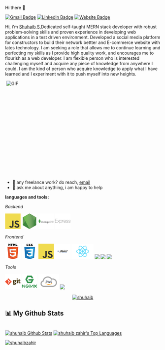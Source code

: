  Hi there 👋



<!--
**abdullakn/abdullakn** is a ✨ _special_ ✨ repository because its `README.md` (this file) appears on your GitHub profile.

Here are some ideas to get you started:

- 🔭 I’m currently working on ...
- 🌱 I’m currently learning ...
- 👯 I’m looking to collaborate on ...
- 🤔 I’m looking for help with ...
- 💬 Ask me about ...
- 📫 How to reach me: ...
- 😄 Pronouns: ...
- ⚡ Fun fact: ...
-->

[![Gmail Badge](https://img.shields.io/badge/-Shuhaib.S-c14438?style=flat&logo=Gmail&logoColor=white&link=mailto:yesshuhaib.ss@gmail.com)](mailto:yesshuhaib.ss@gmail.com)
[![Linkedin Badge](https://img.shields.io/badge/-Shuhaib.S-blue?style=flat&logo=Linkedin&logoColor=white&link=https://www.linkedin.com/in/shuhaibzahir/)](https://www.linkedin.com/in/shuhaibzahir/)
[![Website Badge](https://img.shields.io/badge/-Shuhaib.S-green?style=flat&logo=Google-Chrome&logoColor=white&link=https://shuhaib.tech)](https://shuhaib.tech)
 

Hi, i'm [Shuhaib S](https://shuhaib.tech/),Dedicated self-taught MERN stack developer with robust problem-solving skills and proven experience in 
developing web applications in a test driven environment. Developed a social media platform for constructors to build their network bettter and E-commerce website with lates technology. I am seeking a role that allows me to continue learning and perfecting my skills as I provide high quality work, and encourages me to flourish as a web developer. I am flexible person who is interested challenging myself and acquire any piece of knowledge from anywhere I could. I am the kind of person who acquire knowledge to apply what I have learned and I experiment with it to push myself into new heights.

 <img align="right" alt="GIF" src="https://github.com/abhisheknaiidu/abhisheknaiidu/blob/master/code.gif?raw=true" width="500" height="320" />



- 💼 any freelance work? do reach, [email](mailto:yesshuhaib.ss@gmail.com) 
- 💬 ask me about anything, i am happy to help



**languages and tools:**  

*Backend*

<code><img height="50" src="https://raw.githubusercontent.com/github/explore/80688e429a7d4ef2fca1e82350fe8e3517d3494d/topics/javascript/javascript.png"></code>
<code><img height="50" src="https://raw.githubusercontent.com/github/explore/80688e429a7d4ef2fca1e82350fe8e3517d3494d/topics/nodejs/nodejs.png"></code>
<code><img height="50" src="https://raw.githubusercontent.com/github/explore/80688e429a7d4ef2fca1e82350fe8e3517d3494d/topics/mongodb/mongodb.png"></code>
<code><img height="50" src="https://raw.githubusercontent.com/github/explore/80688e429a7d4ef2fca1e82350fe8e3517d3494d/topics/express/express.png"></code>
<!-- <code><img height="50" src="https://raw.githubusercontent.com/github/explore/80688e429a7d4ef2fca1e82350fe8e3517d3494d/topics/postgres/postgres.png"></code> -->
*Frontend*

<code><img height="50" src="https://raw.githubusercontent.com/github/explore/80688e429a7d4ef2fca1e82350fe8e3517d3494d/topics/html/html.png"></code>
<code><img height="50" src="https://raw.githubusercontent.com/github/explore/80688e429a7d4ef2fca1e82350fe8e3517d3494d/topics/css/css.png"></code>
<code><img height="50" src="https://raw.githubusercontent.com/github/explore/5c058a388828bb5fde0bcafd4bc867b5bb3f26f3/topics/javascript/javascript.png"></code>
<code><img height="50" src="https://raw.githubusercontent.com/github/explore/80688e429a7d4ef2fca1e82350fe8e3517d3494d/topics/jquery/jquery.png"></code>
<code><img height="50" src="https://github.com/abdullakn/abdullakn/blob/main/react.png"></code>
<code><img height="50" src="https://upload.wikimedia.org/wikipedia/commons/b/b2/Bootstrap_logo.svg"></code>
<code><img height="50" src="https://miro.medium.com/max/650/1*Hva7hcsFWulFUPhrEWui1A.jpeg"></code>
<code><img height="50" src="https://res.cloudinary.com/practicaldev/image/fetch/s--oD4EpJyk--/c_imagga_scale,f_auto,fl_progressive,h_900,q_auto,w_1600/https://dev-to-uploads.s3.amazonaws.com/uploads/articles/8edsp69dgun56wcte49s.png"></code>
 
*Tools*
 
<code><img height="50" src="https://raw.githubusercontent.com/github/explore/80688e429a7d4ef2fca1e82350fe8e3517d3494d/topics/git/git.png"></code>
<code><img height="50" src="https://github.com/abdullakn/abdullakn/blob/main/nginx.png"></code>
<code><img height="50" src="https://github.com/abdullakn/abdullakn/blob/main/aws.png"></code>
<code><img height="50" src="https://storage.googleapis.com/static.ianlewis.org/prod/img/docker/large_v-trans.png"></code>




<p align="center">
    <a href="https://github.com/shuhaib/github-readme-streak-stats">
        <img title="🔥 Get streak stats for your profile at git.io/streak-stats" alt="shuhaib" src="https://github-readme-streak-stats.herokuapp.com/?user=shuhaibzahir&count_private=true&theme=black-ice&hide_border=true&stroke=0000&background=060A0CD0"/>
    </a>
</p>



## 📊 My Github Stats

  <br/>
    <a href="https://github.com/shuhaibzahir/github-readme-stats"><img alt="shuhaib Github Stats" src="https://github-readme-stats.vercel.app/api?username=shuhaibzahir&show_icons=true&count_private=true&theme=react&hide_border=true&bg_color=0D1117" /></a>
  <a href="https://github.com/shuhaibzahir/github-readme-stats"><img alt="shuhaib zahir's Top Languages" src="https://github-readme-stats.vercel.app/api/top-langs/?username=shuhaibzahir&langs_count=8&count_private=true&layout=compact&theme=react&hide_border=true&bg_color=0D1117" /></a>
  <br/>

<a href="https://github.com/shuhaibzahir/github-readme-activity-graph"><img alt="shuhaibzahir" src="https://activity-graph.herokuapp.com/graph?username=shuhaibzahir&bg_color=0D1117&color=5BCDEC&line=5BCDEC&point=FFFFFF&hide_border=true" /></a>

 
